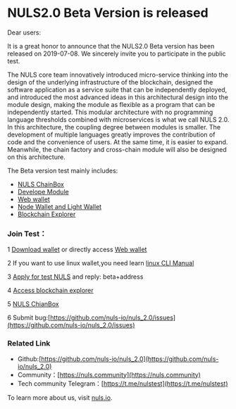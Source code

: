 
# NULS2.0 Beta Version is released

Dear users:

It is a great honor to announce that the NULS2.0 Beta version has been released on 2019-07-08. We sincerely invite you to participate in the public test.

The NULS core team innovatively introduced micro-service thinking into the design of the underlying infrastructure of the blockchain, designed the software application as a service suite that can be independently deployed, and introduced the most advanced ideas in this architectural design into the module design, making the module as flexible as a program that can be independently started. This modular architecture with no programming language thresholds combined with microservices is what we call NULS 2.0. In this architecture, the coupling degree between modules is smaller. The development of multiple languages greatly improves the contribution of code and the convenience of users. At the same time, it is easier to expand. Meanwhile, the chain factory and cross-chain module will also be designed on this architecture.

The Beta version test mainly includes:
- [NULS ChainBox](/NULS2.0/chainBoxGuide.html)
- [Develope Module](/NULS2.0/developeModule.html)
- [Web wallet](http://beta.wallet.nuls.io/)
- [Node Wallet and Light Wallet](https://github.com/nuls-io/nuls-v2/releases)
- [Blockchain Explorer](http://beta.nulscan.io/)

### Join Test：

1 [Download wallet](https://github.com/nuls-io/nuls-v2/releases) or directly access [Web wallet](http://beta.wallet.nuls.io/)

2 If you want to use linux wallet,you need learn [linux CLI Manual](/NULS2.0/linuxTutorial.html)

3 [Apply for test NULS](https://nuls.community/d/131-get-the-testing-coins-of-the-testnet/141) and reply: beta+address

4 [Access blockchain explorer](http://beta.nulscan.io/)

5 [NULS ChianBox](/NULS2.0/chainBoxGuide.html)

6 Submit bug:[https://github.com/nuls-io/nuls_2.0/issues](https://github.com/nuls-io/nuls_2.0/issues)

### Related Link

- Github:[https://github.com/nuls-io/nuls_2.0](https://github.com/nuls-io/nuls_2.0)
- Community：[https://nuls.community](https://nuls.community)
- Tech community Telegram：[https://t.me/nulstest](https://t.me/nulstest)
  
To learn more about us, visit [nuls.io](https://nuls.io).
